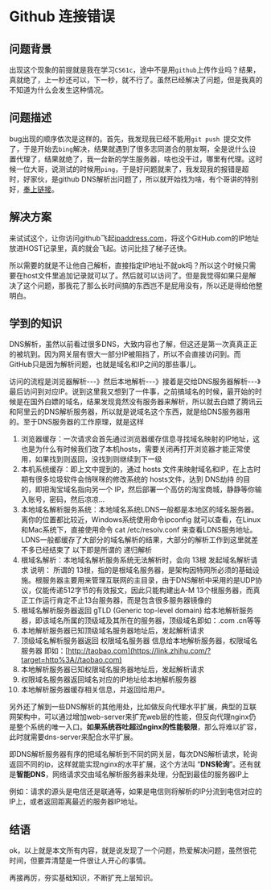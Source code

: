 # Github 连接错误

## 问题背景

​	出现这个现象的前提就是我在学习`CS61c`，途中不是用`github`上传作业吗？结果，真就绝了，上一秒还可以，下一秒，就不行了。虽然已经解决了问题，但是我真的不知道为什么会发生这种情况。

## 问题描述

​	bug出现的顺序依次是这样的。首先，我发现我已经不能用`git push `提交文件了，于是开始去`bing`解决，结果就遇到了很多志同道合的朋友啊，全是说什么设置代理了，结果就绝了，我一台新的学生服务器，啥也没干过，哪里有代理。这时候一位大哥，说测试的时候用`ping`，于是好问题就来了，我发现我的报错是超时，好家伙，是github DNS解析出问题了，所以就开始找为啥，有个哥讲的特别好，[奉上链接](https://zhuanlan.zhihu.com/p/165943024)。

## 解决方案

来试试这个，让你访问github飞起[ipaddress.com](https://ipaddress.com/website/github.com)，将这个GitHub.com的IP地址放进HOST记录里，真的就会飞起。访问比挂了梯子还快。

所以需要的就是不让他自己解析，直接指定IP地址不就ok吗？所以这个时候只需要在host文件里追加记录就可以了。然后就可以访问了。但是我觉得如果只是解决了这个问题，那我花了那么长时间搞的东西岂不是屁用没有，所以还是得给他整明白。

## 学到的知识

DNS解析，虽然以前看过很多DNS，大致内容也了解，但这还是第一次真真正正的被坑到。因为网关层有很大一部分IP被阻挡了，所以不会直接访问到。而GitHub只是因为解析问题，也就是域名和IP之间的那些事儿。

访问的流程是浏览器解析---》然后本地解析---》接着是交给DNS服务器解析---》最后访问到对应IP。说到这里我又想到了一件事，之前搞域名的时候，最开始的时候是在国外白嫖的域名，结果发现竟然没有服务器来解析，所以就去白嫖了腾讯云和阿里云的DNS解析服务器，所以就是说域名这个东西，就是给DNS服务器用的。至于DNS服务器的工作原理，就是这样

1. 浏览器缓存：一次请求会首先通过浏览器缓存信息寻找域名映射的IP地址，这也是为什么有时候我们改了本机hosts，需要关闭再打开浏览器才能正常使用，如果找到则返回，没找到则继续到下一级
2. 本机系统缓存：即上文中提到的，通过 hosts 文件来映射域名和IP，在上古时期有很多垃圾软件会悄咪咪的修改系统的 hosts文件，达到 DNS劫持 的目的，即把淘宝域名指向另一个 IP，然后部署一个高仿的淘宝商城，静静等你输入账号，密码，然后凉凉...
3. 本地域名解析服务系统：本地域名系统LDNS一般都是本地区的域名服务器。离你的位置都比较近，Windows系统使用命令ipconfig 就可以查看，在Linux和Mac系统下，直接使用命令 cat /etc/resolv.conf 来查看LDNS服务地址。 LDNS一般都缓存了大部分的域名解析的结果，大部分的解析工作到这里就差不多已经结束了 以下即是所谓的 递归解析
4. 根域名解析：本地域名解析服务系统无法解析时，会向 13根 发起域名解析请求 说明： 所谓的 13根，指的是根域名服务器，是架构因特网所必须的基础设施。根服务器主要用来管理互联网的主目录，由于DNS解析中采用的是UDP协议，仅能传递512字节的有效报文，因此只能构建出A-M 13个根服务器，而真正工作运行肯定不止13台服务器，而是包含很多服务器镜像的
5. 根域名解析服务器返回 gTLD (Generic top-level domain) 给本地解析服务器，即该域名所属的顶级域及其所在的服务器，顶级域名即如：.com .cn等等
6. 本地解析服务器已知顶级域名服务器地址后，发起解析请求
7. 顶级域名解析服务器返回 权限域名服务器 信息给本地解析服务器，权限域名服务器 即如：[http://taobao.com](https://link.zhihu.com/?target=http%3A//taobao.com)
8. 本地解析服务器已知权限域名服务器地址后，发起解析请求
9. 权限域名服务器返回域名对应的IP地址给本地解析服务器
10. 本地解析服务器缓存相关信息，并返回给用户。

另外还了解到一些DNS解析的其他用处，比如做反向代理水平扩展，典型的互联网架构中，可以通过增加web-server来扩充web层的性能，但反向代理nginx仍是整个系统的唯一入口。**如果系统吞吐超过nginx的性能极限**，那么将难以扩容，此时就需要dns-server来配合水平扩展。

即DNS解析服务器有序的把域名解析到不同的网关层，每次DNS解析请求，轮询返回不同的ip，这样就能实现nginx的水平扩展，这个方法叫 “**DNS轮询**”。还有就是**智能DNS**，网络请求交由域名解析服务器来处理，分配到最佳的服务器IP上

例如：请求的源头是电信还是联通等，如果是电信则将解析的IP分流到电信对应的IP上，或者返回距离最近的服务器IP地址。

## 结语

ok，以上就是本文所有内容，就是说发现了一个问题，热爱解决问题，虽然很花时间，但要弄清楚是一件很让人开心的事情。

再接再厉，夯实基础知识，不断扩充上层知识。